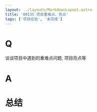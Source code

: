 ```yaml
---
layout: ../layouts/MarkdownLayout.astro
title: '00135 项目重难点、亮点'
tags: ['项目经验', '未完成']
---
```


# Q

谈谈项目中遇到的重难点问题, 项目亮点等

# A



# 总结



<script>
  function func() {

  }
  
</script>